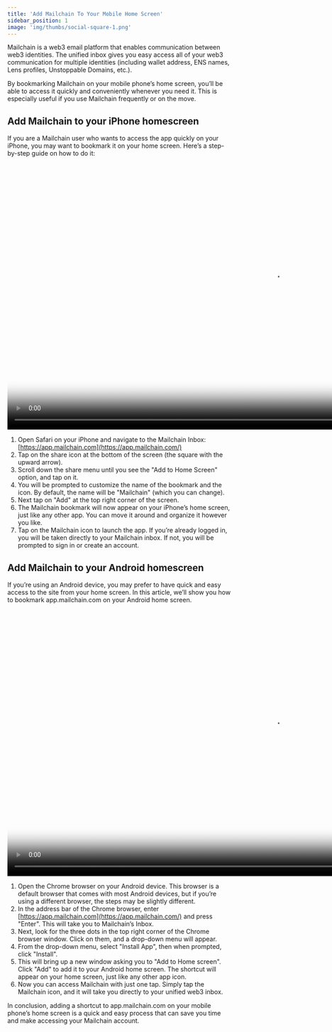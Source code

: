```yaml
---
title: 'Add Mailchain To Your Mobile Home Screen'
sidebar_position: 1
image: 'img/thumbs/social-square-1.png'
---
```


Mailchain is a web3 email platform that enables communication between web3 identities. The unified inbox gives you easy access all of your web3 communication for multiple identities (including wallet address, ENS names, Lens profiles, Unstoppable Domains, etc.).

By bookmarking Mailchain on your mobile phone’s home screen, you’ll be able to access it quickly and conveniently whenever you need it. This is especially useful if you use Mailchain frequently or on the move.

## Add Mailchain to your iPhone homescreen

If you are a Mailchain user who wants to access the app quickly on your iPhone, you may want to bookmark it on your home screen. Here’s a step-by-step guide on how to do it:

<video controls height="600px" poster="https://github.com/mailchain/video-tutorials/blob/main/posters/mobile_bookmark_iphone13.png?raw=true">
    <source src="https://github.com/mailchain/video-tutorials/blob/main/videos/mobile_bookmark_iphone13.mp4?raw=true" />
</video>

1. Open Safari on your iPhone and navigate to the Mailchain Inbox: [https://app.mailchain.com](https://app.mailchain.com/)
2. Tap on the share icon at the bottom of the screen (the square with the upward arrow).
3. Scroll down the share menu until you see the "Add to Home Screen" option, and tap on it.
4. You will be prompted to customize the name of the bookmark and the icon. By default, the name will be "Mailchain" (which you can change).
5. Next tap on "Add" at the top right corner of the screen.
6. The Mailchain bookmark will now appear on your iPhone’s home screen, just like any other app. You can move it around and organize it however you like.
7. Tap on the Mailchain icon to launch the app. If you’re already logged in, you will be taken directly to your Mailchain inbox. If not, you will be prompted to sign in or create an account.

## Add Mailchain to your Android homescreen

If you’re using an Android device, you may prefer to have quick and easy access to the site from your home screen. In this article, we’ll show you how to bookmark app.mailchain.com on your Android home screen.

<video controls height="600px" poster="https://github.com/mailchain/video-tutorials/blob/main/posters/mobile_bookmark_samsung22.png?raw=true">
    <source src="https://github.com/mailchain/video-tutorials/blob/main/videos/mobile_bookmark_samsung22.mp4?raw=true" />
</video>

1. Open the Chrome browser on your Android device. This browser is a default browser that comes with most Android devices, but if you’re using a different browser, the steps may be slightly different.
1. In the address bar of the Chrome browser, enter [https://app.mailchain.com](https://app.mailchain.com/) and press "Enter". This will take you to Mailchain’s Inbox.
1. Next, look for the three dots in the top right corner of the Chrome browser window. Click on them, and a drop-down menu will appear.
1. From the drop-down menu, select "Install App", then when prompted, click "Install".
1. This will bring up a new window asking you to "Add to Home screen". Click "Add" to add it to your Android home screen. The shortcut will appear on your home screen, just like any other app icon.
1. Now you can access Mailchain with just one tap. Simply tap the Mailchain icon, and it will take you directly to your unified web3 inbox.

In conclusion, adding a shortcut to app.mailchain.com on your mobile phone’s home screen is a quick and easy process that can save you time and make accessing your Mailchain account.
